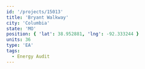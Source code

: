 ```yaml
---
id: '/projects/15013'
title: 'Bryant Walkway'
city: 'Columbia'
state: 'MO'
position: { 'lat': 38.952881, 'lng': -92.333244 }
units: 36
type: 'EA'
tags:
  - Energy Audit
---
```

